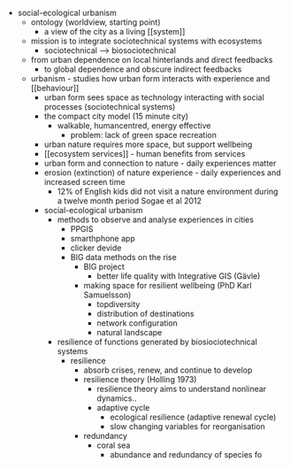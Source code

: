 - social-ecological urbanism
	- ontology (worldview, starting point)
		- a view of the city as a living [[system]]
	- mission is to integrate sociotechnical systems with ecosystems
		- sociotechnical --> biosociotechnical
	- from urban dependence on local hinterlands and direct feedbacks
		- to global dependence and obscure indirect feedbacks
	- urbanism - studies how urban form interacts with experience and [[behaviour]]
		- urban form sees space as technology interacting with social processes (sociotechnical systems)
		- the compact city model (15 minute city)
			- walkable, humancentred, energy effective
				- problem: lack of green space recreation
		- urban nature requires more space, but support wellbeing
		- [[ecosystem services]] - human benefits from services
		- urban form and connection to nature - daily experiences matter
		- erosion (extinction) of nature experience - daily experiences and increased screen time
			- 12% of English kids did not visit a nature environment during a twelve month period Sogae et al 2012
		- social-ecological urbanism
			- methods to observe and analyse experiences in cities
				- PPGIS
				- smarthphone app
				- clicker devide
				- BIG data methods on the rise
					- BIG project
						- better life quality with Integrative GIS (Gävle)
					- making space for resilient wellbeing (PhD Karl Samuelsson)
						- topdiversity
						- distribution of destinations
						- network configuration
						- natural landscape
			- resilience of functions generated by biosiociotechnical systems
				- resilience
					- absorb crises, renew, and continue to develop
					- resilience theory (Holling 1973)
						- resilience theory aims to understand nonlinear dynamics..
						- adaptive cycle
							- ecological resilience (adaptive renewal cycle)
							- slow changing variables for reorganisation
					- redundancy
						- coral sea
							- abundance and redundancy of species fo